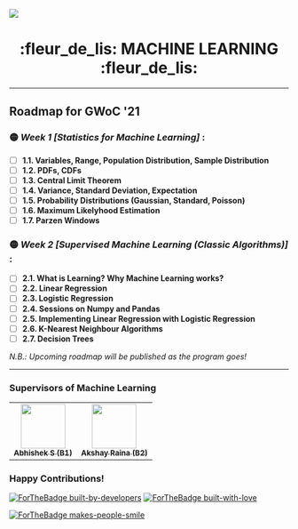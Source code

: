 ![](https://gwoc.girlscript.tech/assets/gwoc_logo_forweb.png)


<h1 align="center"> :fleur_de_lis: MACHINE LEARNING :fleur_de_lis: </h1>

************************************************************

## Roadmap for GWoC '21
### :yellow_circle: *Week 1 [Statistics for Machine Learning]* :
   - [ ] **1.1. Variables, Range, Population Distribution, Sample Distribution**
   - [ ] **1.2. PDFs, CDFs**
   - [ ] **1.3. Central Limit Theorem**
   - [ ] **1.4. Variance, Standard Deviation, Expectation**
   - [ ] **1.5. Probability Distributions (Gaussian, Standard, Poisson)**
   - [ ] **1.6. Maximum Likelyhood Estimation**
   - [ ] **1.7. Parzen Windows**

### :yellow_circle: *Week 2 [Supervised Machine Learning (Classic Algorithms)]* :
   - [ ] **2.1. What is Learning? Why Machine Learning works?**
   - [ ] **2.2. Linear Regression**
   - [ ] **2.3. Logistic Regression**
   - [ ] **2.4. Sessions on Numpy and Pandas**
   - [ ] **2.5. Implementing Linear Regression with Logistic Regression**
   - [ ] **2.6. K-Nearest Neighbour Algorithms**
   - [ ] **2.7. Decision Trees**

*N.B.: Upcoming roadmap will be published as the program goes!*

***************************************************************
### Supervisors of Machine Learning

<table>
  <tr>
<td align="center"><a href="https://github.com/abhisheks008"><img src="https://avatars.githubusercontent.com/u/68724349?v=4" width="80px;" alt=""/><br /><sub><b>Abhishek S (B1)</b></sub></a></td>
<td align="center"><a href="https://github.com/raina-akshay"><img src="https://avatars.githubusercontent.com/u/65475383?v=4" width="80px;" alt=""/><br /><sub><b>Akshay Raina (B2)</b></sub></a></td>
</tr>
   </table>

### Happy Contributions!

[![ForTheBadge built-by-developers](http://ForTheBadge.com/images/badges/built-by-developers.svg)](https://GitHub.com/Naereen/)
[![ForTheBadge built-with-love](http://ForTheBadge.com/images/badges/built-with-love.svg)](https://GitHub.com/Naereen/)

[![ForTheBadge makes-people-smile](http://ForTheBadge.com/images/badges/makes-people-smile.svg)](http://ForTheBadge.com)
